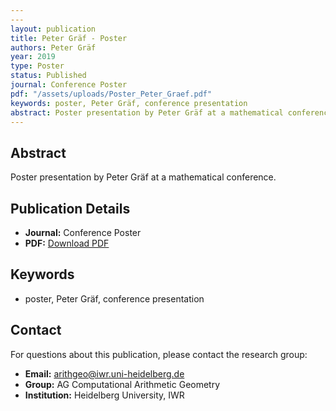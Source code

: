 ```yaml
---
---
layout: publication
title: Peter Gräf - Poster
authors: Peter Gräf
year: 2019
type: Poster
status: Published
journal: Conference Poster
pdf: "/assets/uploads/Poster_Peter_Graef.pdf"
keywords: poster, Peter Gräf, conference presentation
abstract: Poster presentation by Peter Gräf at a mathematical conference.
---
```



## Abstract

Poster presentation by Peter Gräf at a mathematical conference.

## Publication Details

- **Journal:** Conference Poster
- **PDF:** [Download PDF](/assets/uploads/Poster_Peter_Graef.pdf)

## Keywords

- poster, Peter Gräf, conference presentation


## Contact

For questions about this publication, please contact the research group:
- **Email:** arithgeo@iwr.uni-heidelberg.de
- **Group:** AG Computational Arithmetic Geometry
- **Institution:** Heidelberg University, IWR